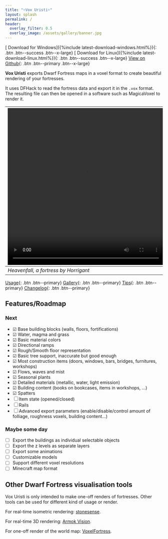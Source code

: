 ```yaml
---
title: "☼Vox Uristi☼"
layout: splash
permalink: /
header:
  overlay_filter: 0.5
  overlay_image: /assets/gallery/banner.jpg
---
```


[<i class='fas fa-download'></i> Download for Windows]({%include latest-download-windows.html%}){: .btn .btn--success .btn--x-large}
[<i class='fas fa-download'></i> Download for Linux]({%include latest-download-linux.html%}){: .btn .btn--success .btn--x-large}
[<i class='fas fa-external-link-alt'></i> View on Github](https://github.com/plule/vox-uristi){: .btn .btn--primary .btn--x-large}

**Vox Uristi** exports Dwarf Fortress maps in a voxel format to create beautiful
rendering of your fortresses.

It uses DFHack to read the fortress data and export it in the `.vox` format. The
resulting file can then be opened in a software such as MagicaVoxel to render
it.

| <video autoplay="autoplay" loop="loop" width="500" height="500"><source src="/vox-uristi/assets/gallery/heavenfall/spin.webm" type="video/webm"></video> |
| -------------------------------------------------------------------------------------------------------------------------------------------------------- |
| *Heavenfall, a fortress by Horrigant*                                                                                                                    |

[<i class="fas fa-info"></i> Usage](/vox-uristi/usage){: .btn .btn--primary}
[<i class="fas fa-images"></i> Gallery](/vox-uristi/gallery){: .btn .btn--primary}
[<i class="fas fa-exclamation"></i> Tips](/vox-uristi/tips){: .btn .btn--primary}
[<i class="fas fa-clock"></i> Changelog](/vox-uristi/changelog){: .btn .btn--primary}

## Features/Roadmap

### Next

- ☑ Base building blocks (walls, floors, fortifications)
- ☑ Water, magma and grass
- ☑ Basic material colors
- ☑ Directional ramps
- ☑ Rough/Smooth floor representation
- ☑ Basic tree support, inaccurate but good enough
- ☑ Most construction items (doors, windows, bars, bridges, furnitures, workshops)
- ☑ Flows, waves and mist
- ☑ Seasonal plants
- ☑ Detailed materials (metallic, water, light emission)
- ☑ Building content (books on bookcases, items in workshops, ...)
- ☑ Spatters
- ☐ Item state (opened/closed)
- ☐ Rails
- ☐ Advanced export parameters (enable/disable/control amount of folliage,
  roughness voxels, building content...)

### Maybe some day

- ☐ Export the buildings as individual selectable objects
- ☐ Export the z levels as separate layers
- ☐ Export some animations
- ☐ Customizable models
- ☐ Support different voxel resolutions
- ☐ Minecraft map format

## Other Dwarf Fortress visualisation tools

Vox Uristi is only intended to make one-off renders of fortresses. Other tools
can be used for different kind of usage or render.

For real-time isometric rendering:
[stonesense](https://docs.dfhack.org/en/stable/docs/tools/stonesense.html).

For real-time 3D rendering: [Armok Vision](https://github.com/RosaryMala/armok-vision).

For one-off render of the world map: [VoxelFortress](https://github.com/RosaryMala/VoxelFortress/releases/tag/v1.0.0).
